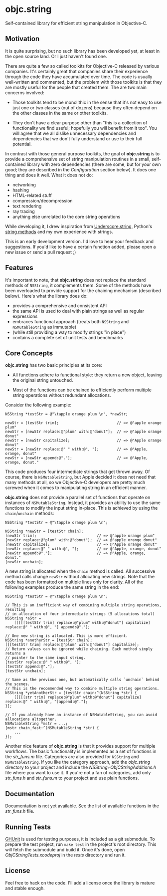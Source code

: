 objc.string
===========

Self-contained library for efficient string manipulation in Objective-C.


## Motivation ##

It is quite surprising, but no such library has been developed yet, at least in the open source land. Or I just haven't found one.

There are quite a few so called toolkits for Objective-C released by various companies. It's certainly great that companies share their experience through the code they have accumulated over time. The code is usually well-written and commented, but the problem with those toolkits is that they are mostly useful for the people that created them. The are two main concerns involved:

* Those toolkits tend to be monolithic in the sense that it's not easy to use just one or two classes (out of dozens) because they often depend on the other classes in the same or other toolkits.

* They don't have a clear purpose other than "this is a collection of functionality we find useful; hopefully you will benefit from it too". You will agree that we all dislike unnecessary dependencies and dependencies that we don't fully understand or use to their full potential.

In contrast with those general purpose toolkits, the goal of **objc.string** is to provide a comprehensive set of string manipulation routines in a small, self-contained library with zero dependencies (there are some, but for your own good; they are described in the _Configuration_ section below). It does one thing and does it well. What it does not do:

* networking
* hashing
* HTML-related stuff
* compression/decompression
* text rendering
* ray tracing
* anything else unrelated to the core string operations

While developing it, I drew inspiration from [Underscore.string][1], Python's [string methods][2] and my own experience with strings.

This is an early development version. I'd love to hear your feedback and suggestions. If you'd like to have a certain function added, please open a new issue or send a pull request ;)

  [1]: https://github.com/epeli/underscore.string
  [2]: http://docs.python.org/library/stdtypes.html#string-methods


## Features ##

It's important to note, that **objc.string** does not replace the standard methods of `NSString`, it complements them. Some of the methods have been overloaded to provide support for the chaining mechanism (described below). Here's what the library does do:

* provides a comprehensive and consistent API
* the same API is used to deal with plain strings as well as regular expressions
* embraces functional approach (treats both `NSString` and `NSMutableString` as immutable)
* (while still providing a way to modify strings "in place")
* contains a complete set of unit tests and benchmarks


## Core Concepts ##

**objc.string** has two basic principles at its core:

* All functions adhere to functional style: they return a new object, leaving the original string untouched.

* Most of the functions can be chained to efficiently perform multiple string operations without redundant allocations.

Consider the following example:

```objc
NSString *testStr = @"\tapple orange plum \n", *newStr;

newStr = [testStr trim];                          // => @"apple orange plum"
newStr = [newStr replace:@"plum" with:@"donut"];  // => @"apple orange donut"
newStr = [newStr capitalize];                     // => @"Apple orange donut"
newStr = [newStr replace:@" " with:@", "];        // => @"Apple, orange, donut"
newStr = [newStr append:@"."];                    // => @"Apple, orange, donut."
```

This code produces four intermediate strings that get thrown away. Of course, there is `NSMutableString`, but Apple decided it does not need that many methods at all, so we Objective-C developers are pretty much screwed when it comes to manipulating string in an efficient manner.

**objc.string** does not provide a parallel set of functions that operate on instances of `NSMutableString`. Instead, it provides an ability to use the same functions to modify the input string in-place. This is achieved by using the `chain`/`unchain` methods:

```objc
NSString *testStr = @"\tapple orange plum \n";

NSString *newStr = [testStr chain];
[newStr trim];                           // => @"apple orange plum"
[newStr replace:@"plum" with:@"donut"];  // => @"apple orange donut"
[newStr capitalize];                     // => @"Apple orange donut"
[newStr replace:@" " with:@", "];        // => @"Apple, orange, donut"
[newStr append:@"."];                    // => @"Apple, orange, donut."
[newStr unchain];
```

A new string is allocated when the `chain` method is called. All successive method calls change `newStr` without allocating new strings. Note that the code has been formatted on multiple lines only for clarity. All of the following examples produce the same string in the end:

```objc
NSString *testStr = @"\tapple orange plum \n";

// This is an inefficient way of combining multiple string operations, resulting
// in allocation of four intermediate strings (5 allocations total)
NSString *aStr =
    [[[[[testStr trim] replace:@"plum" with:@"donut"] capitalize] replace:@" " with:@", "] append:@"."];

// One new string is allocated. This is more efficient.
NSString *anotherStr = [testStr chain];
[[[testStr trim] replace:@"plum" with:@"donut"] capitalize];
// Return values can be ignored while chaining. Each method simply returns a
// pointer to the same input string.
[testStr replace:@" " with:@", "];
[testStr append:@"."];
[testStr unchain];

// Same as the previous one, but automatically calls `unchain` behind the scenes.
// This is the recommended way to combine multiple string operations.
NSString *yetAnotherStr = [testStr chain:^(NSString *str) {
    [[[[[str trim] replace:@"plum" with:@"donut"] capitalize] replace:@" " with:@", "]append:@"."];
}];

// If you already have an instance of NSMutableString, you can avoid allocations altogether.
NSMutableString *mstr = ...;
[mstr chain_fast:^(NSMutableString *str) {
    ...
}];
```

Another nice feature of **objc.string** is that it provides support for multiple workflows. The basic functionality is implemented as a set of functions in the _str_funs.m_ file. Categories are also provided for `NSString` and `NSMutableString`. If you like the category approach, add the _objc.string_ directory to your project and include the _NSString+ObjCStringAdditions.h_ file where you want to use it. If you're not a fan of categories, add only _str_funs.h_ and _str_funs.m_ to your project and use plain functions.


## Documentation ##

Documentation is not yet available. See the list of available functions in the _str_funs.h_ file.


## Running Tests ##

[GHUnit][3] is used for testing purposes, it is included as a git submodule. To prepare the test project, run `make test` in the project's root directory. This will fetch the submodule and build it. Once it's done, open _ObjCStringTests.xcodeproj_ in the _tests_ directory and run it.

  [3]: https://github.com/gabriel/gh-unit


## License ##

Feel free to hack on the code. I'll add a license once the library is mature and stable enough.
